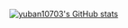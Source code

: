 [![yuban10703's GitHub stats](https://github-readme-stats.vercel.app/api?username=yuban10703)](https://github.com/yuban10703)

